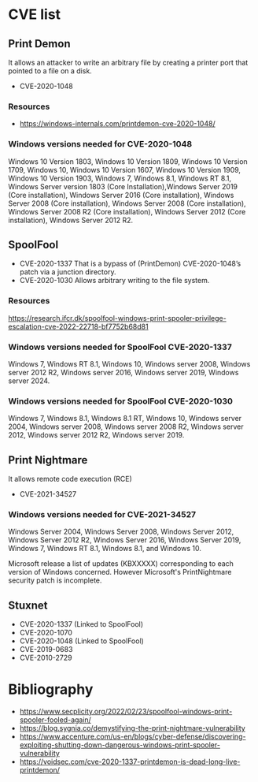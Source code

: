 # CVE list

## Print Demon
It allows an attacker to write an arbitrary file by creating a printer port that pointed to a file on a disk.

- CVE-2020-1048

### Resources 
 - https://windows-internals.com/printdemon-cve-2020-1048/

### Windows versions needed for CVE-2020-1048
Windows 10 Version 1803, Windows 10 Version 1809, Windows 10 Version 1709, Windows 10, Windows 10 Version 1607, Windows 10 Version 1909, Windows 10 Version 1903, Windows 7, Windows 8.1, Windows RT 8.1, Windows Server version 1803 (Core Installation),Windows Server 2019 (Core installation), Windows Server 2016 (Core installation), Windows Server 2008 (Core installation), Windows Server 2008 (Core installation), Windows Server 2008 R2 (Core installation), Windows Server 2012 (Core installation), Windows Server 2012 R2.

<!--- "It impacts all Windows versions going back to Windows NT 4, released in 1996." (In diversi siti scrivono quanto scritto in questo commento, altri quanto scritto sopra che più o meno è lo stesso concetto con le varie versioni, e ho anche filtrato un pò.... In generale per le varie versioni di Windows che sono affette dalla CVE mi sono basato sulla pagina ufficiale di microsoft della CVE specifica, in fondo alla pagina li trovate) --->


## SpoolFool

- CVE-2020-1337   That is a bypass of (PrintDemon) CVE-2020-1048’s patch via a junction directory.
- CVE-2020-1030   Allows arbitrary writing to the file system.

### Resources 
https://research.ifcr.dk/spoolfool-windows-print-spooler-privilege-escalation-cve-2022-22718-bf7752b68d81

### Windows versions needed for SpoolFool CVE-2020-1337 

Windows 7, Windows RT 8.1, Windows 10,  Windows server 2008, Windows server 2012 R2, Windows server 2016, Windows server 2019, Windows server 2024.

### Windows versions needed for SpoolFool CVE-2020-1030

Windows 7, Windows 8.1, Windows 8.1 RT, Windows 10, Windows server 2004, Windows server 2008, Windows server 2008 R2, Windows server 2012, Windows server 2012 R2, Windows server 2019.


## Print Nightmare
It allows remote code execution (RCE)

<!--- CVE-2021-1675 addresses a different vulnerability in the same Print Spooler API call. For CVE 1675, the attacker needs to have direct access to the machine to use a malicious DLL file to escalate privileges. While with CVE 34527, the attacker can remotely inject DLLs. --->

- CVE-2021-34527

### Windows versions needed for CVE-2021-34527

Windows Server 2004, Windows Server 2008, Windows Server 2012, Windows Server 2012 R2, Windows Server 2016, Windows Server 2019, Windows 7, Windows RT 8.1, Windows 8.1, and Windows 10.

Microsoft release a list of updates (KBXXXXX) corresponding to each version of Windows concerned.
However Microsoft's PrintNightmare security patch is incomplete.

## Stuxnet

<!--- Secondo me ci sta citarla, senza soffermarsi troppo (magari nel paper), dicendo che alcune di queste vulnerabilità erano già state utilizzate precedentemente per Stuxnet ecc --->

- CVE-2020-1337   (Linked to SpoolFool)
- CVE-2020-1070
- CVE-2020-1048   (Linked to SpoolFool)
- CVE-2019-0683
- CVE-2010-2729 


# Bibliography
- https://www.secplicity.org/2022/02/23/spoolfool-windows-print-spooler-fooled-again/
- https://blog.sygnia.co/demystifying-the-print-nightmare-vulnerability
- https://www.accenture.com/us-en/blogs/cyber-defense/discovering-exploiting-shutting-down-dangerous-windows-print-spooler-vulnerability
- https://voidsec.com/cve-2020-1337-printdemon-is-dead-long-live-printdemon/

